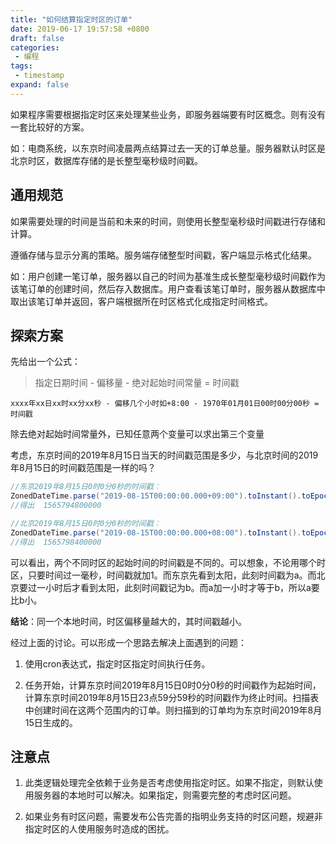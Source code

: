 ```yaml
---
title: "如何结算指定时区的订单"
date: 2019-06-17 19:57:58 +0800
draft: false
categories:
 - 编程
tags:
 - timestamp
expand: false
---
```


如果程序需要根据指定时区来处理某些业务，即服务器端要有时区概念。则有没有一套比较好的方案。

如：电商系统，以东京时间凌晨两点结算过去一天的订单总量。服务器默认时区是北京时区，数据库存储的是长整型毫秒级时间戳。

<!--more-->

## 通用规范

如果需要处理的时间是当前和未来的时间，则使用长整型毫秒级时间戳进行存储和计算。

遵循存储与显示分离的策略。服务端存储整型时间戳，客户端显示格式化结果。

如：用户创建一笔订单，服务器以自己的时间为基准生成长整型毫秒级时间戳作为该笔订单的创建时间，然后存入数据库。用户查看该笔订单时，服务器从数据库中取出该笔订单并返回，客户端根据所在时区格式化成指定时间格式。


## 探索方案

先给出一个公式：

> 指定日期时间 - 偏移量 - 绝对起始时间常量 = 时间戳

```
xxxx年xx日xx时xx分xx秒 - 偏移几个小时如+8:00 - 1970年01月01日00时00分00秒 = 时间戳
```

除去绝对起始时间常量外，已知任意两个变量可以求出第三个变量

考虑，东京时间的2019年8月15日当天的时间戳范围是多少，与北京时间的2019年8月15日的时间戳范围是一样的吗？

```java
//东京2019年8月15日0时0分0秒的时间戳：
ZonedDateTime.parse("2019-08-15T00:00:00.000+09:00").toInstant().toEpochMilli();
//得出  1565794800000

//北京2019年8月15日0时0分0秒的时间戳：
ZonedDateTime.parse("2019-08-15T00:00:00.000+08:00").toInstant().toEpochMilli();
//得出  1565798400000
```
可以看出，两个不同时区的起始时间的时间戳是不同的。可以想象，不论用哪个时区，只要时间过一毫秒，时间戳就加1。而东京先看到太阳，此刻时间戳为a。而北京要过一小时后才看到太阳，此刻时间戳记为b。而a加一小时才等于b，所以a要比b小。

**结论**：同一个本地时间，时区偏移量越大的，其时间戳越小。

经过上面的讨论。可以形成一个思路去解决上面遇到的问题：

1. 使用cron表达式，指定时区指定时间执行任务。  

2. 任务开始，计算东京时间2019年8月15日0时0分0秒的时间戳作为起始时间，计算东京时间2019年8月15日23点59分59秒的时间戳作为终止时间。扫描表中创建时间在这两个范围内的订单。则扫描到的订单均为东京时间2019年8月15日生成的。


## 注意点

1. 此类逻辑处理完全依赖于业务是否考虑使用指定时区。如果不指定，则默认使用服务器的本地时可以解决。如果指定，则需要完整的考虑时区问题。

2. 如果业务有时区问题，需要发布公告完善的指明业务支持的时区问题，规避非指定时区的人使用服务时造成的困扰。
